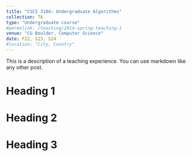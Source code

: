 ```yaml
---
title: "CSCI 3104: Undergraduate Algorithms"
collection: TA
type: "Undergraduate course"
#permalink: /teaching/2014-spring-teaching-1
venue: "CU Boulder, Computer Science"
date: F22, S23, S24
#location: "City, Country"
---
```


This is a description of a teaching experience. You can use markdown like any other post.

Heading 1
======

Heading 2
======

Heading 3
======